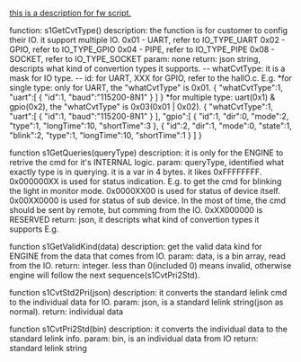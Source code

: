 [this is a description for fw script.](www.baidu.com)

function: s1GetCvtType()
description:
the function is for customer to config their IO. it support multiple IO.
0x01 - UART, refer to IO_TYPE_UART
0x02 - GPIO, refer to IO_TYPE_GPIO
0x04 - PIPE, refer to IO_TYPE_PIPE
0x08 - SOCKET, refer to IO_TYPE_SOCKET
param: none
return: json string, descripts what kind of convertion types it supports.
-- whatCvtType: it is a mask for IO type.
-- id:
    for UART, XXX
    for GPIO, refer to the halIO.c.
E.g. 
*for single type: only for UART, the "whatCvtType" is 0x01.
 {
"whatCvtType":1,
"uart":[
    {
        "id":1, 
        "baud":"115200-8N1"
    }
    ]
}
*for multiple type: uart(0x1) & gpio(0x2), the "whatCvtType" is 0x03(0x01 | 0x02).
{
"whatCvtType":1,
"uart":[
    {
        "id":1, 
        "baud":"115200-8N1"
    }
    ],
"gpio":[
        {
            "id":1,
            "dir":0,
            "mode":2,
            "type":1,
            "longTime":10,
            "shortTime":3
        },
        {
            "id":2,
            "dir":1,
            "mode":0,
            "state":1,
            "blink":2,
            "type":1,
            "longTime":10,
            "shortTime":1
        }
    ]
}


function s1GetQueries(queryType)
description: 
it is only for the ENGINE to retrive the cmd for it's INTERNAL logic.
param: queryType, identified what exactly type is in querying.
it is a var in 4 bytes. it likes 0xFFFFFFFF.
0x000000XX is used for status indication. E.g. to get the cmd for blinking the light in monitor mode.
0x0000XX00 is used for status of device itself.
0x00XX0000 is used for status of sub device. In the most of time, the cmd should be sent by remote, but comming from the IO.
0xXX000000 is RESERVED
return: json, it descripts what kind of convertion types it supports
E.g. 


function s1GetValidKind(data)
description:
get the valid data kind for ENGINE from the data that comes from IO.
param: data, is a bin array, read from the IO.
return: integer. less than 0(included 0) means invalid, otherwise engine will follow the next sequence(s1CvtPri2Std).

function s1CvtStd2Pri(json)
description:
it converts the standard lelink cmd to the individual data for IO.
param: json, is a standard lelink string(json as normal).
return: individual data 

function s1CvtPri2Std(bin)
description:
it converts the individual data to the standard lelink info.
param: bin, is an individual data from IO
return: standard lelink string


